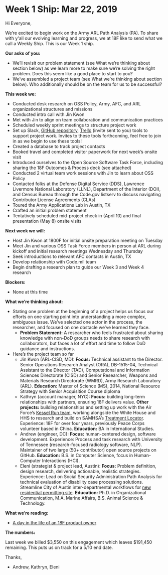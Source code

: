 # Week 1 Ship: Mar 22, 2019

Hi Everyone,

We’re excited to begin work on the Army ARL Path Analysis (PA). To share with y'all our evolving learning and progress, we at 18F like to send what we call a Weekly Ship. This is our Week 1 ship.

**Our asks of you:**

- We’ll revisit our problem statement (see What we’re thinking about section below) as we learn more to make sure we’re solving the right problem. Does this seem like a good place to start to you?
- We’ve assembled a project team (see What we’re thinking about section below). Who additionally should be on the team for us to be successful?

**This week we:**

- Conducted desk research on OSS Policy, Army, AFC, and ARL organizational structures and missions
- Conducted intro call with Jin Kwon
- Met with Jin to align on team collaboration and communication practices
- Scheduled weekly sprint meetings to structure project work
- Set up Slack, [GitHub repository](https://github.com/18F/arl-oss-process), [Trello](https://trello.com/b/MU2Dlyz6/us-army-arl-path-analysis) (invite sent to you) tools to support project work. Invites to these tools forthcoming, feel free to join in as we begin to use these tools!
- Created a database to track project contacts
- Booked travel and completed visitor paperwork for next week’s onsite visit
- Introduced ourselves to the Open Source Software Task Force, including sharing the 18F Outcomes & Process deck (see attached)
- Conducted 2 virtual team work sessions with Jin to learn about OSS Policy
- Contacted folks at the Defense Digital Service (DDS), Lawrence Livermore National Laboratory (LLNL), Department of the Interior (DOI), and Census Bureau through the Code.gov listserv to discuss navigating Contributor License Agreements (CLAs)
- Toured the Army Applications Lab in Austin, TX
- Crafted an initial problem statement
- Tentatively scheduled mid-project check in (April 10) and final presentation (May 8) onsite visits

**Next week we will:**

- Host Jin Kwon at 1800F for initial onsite preparation meeting on Tuesday
- Meet Jin and various OSS Task Force members in person at ARL during kickoff and initial research meetings Wednesday and Thursday
- Seek introductions to relevant AFC contacts in Austin, TX
- Develop relationship with Code.mil team
- Begin drafting a research plan to guide our Week 3 and Week 4 research

**Blockers:**

- None at this time

**What we’re thinking about:**

- Stating one problem at the beginning of a project helps us focus our efforts on one starting point into understanding a more complex, ambiguous issue. We’ve selected one actor in the process, the researcher, and focused on one obstacle we’ve learned they face.
  - **Problem Statement:** A researcher who feels frustrated about sharing knowledge with non-DoD groups needs to share research with collaborators, but faces a lot of effort and time to follow DoD guidance and instructions.
- Here’s the project team so far
  - Jin Kwon (ARL-CISD, MD): **Focus:** Technical assistant to the Director. Senior Operations Research Analyst (ORA), DB-1515-04, Technical Assistant to the Director (TAD), Computational and Information Sciences Directorate (CISD) and Senior Researcher, Weapons and Materials Research Directorate (WMRD), Army Research Laboratory (ARL). **Education:** Master of Science (MS), 2014, National Resource Strategy with Senior Acquisition Course diploma
  - Kathryn (account manager, NYC): **Focus:** building long-term relationships with partners, ensuring 18F delivers value. **Other projects:** building relationships and setting up work with the Air Force’s [Kessel Run team](https://kesselrun.af.mil/), working alongside the White House and HHS to research and build on SAMHSA’s [Treatment Locator](https://www.samhsa.gov/find-treatment).  Experience: 18F for over four years, previously Peace Corps volunteer based in China. **Education:** BA in International Studies.
  - Andrew (engineer, DC): **Focus:** human-centered design, software development. Experience: Process and task research with University of Tennessee (research-focused radiology software, NLP). Maintainer of two large (50+ contributor) open source projects on GitHub. **Education:** B.S. in Computer Science, focus in Human-Computer Interactions (HCI).
  - Eleni (strategist & project lead, Austin): **Focus:**  Problem definition, design research, delivering actionable, realistic strategies. Experience: Lead on Social Security Administration Path Analysis for technical evaluation of disability case processing solutions. Streamline City of Austin inter-departmental workflows for [new residential permitting site](https://permittingatx.com/).  **Education:** Ph.D. in Organizational Communication, M.A. Marine Affairs, B.S. Animal Science & Technology.

**What we’re reading:**

- [A day in the life of an 18F product owner](https://18f.gsa.gov/2017/09/18/a-day-in-the-life-of-an-18f-product-owner/)

**The numbers:**

Last week we billed $3,550 on this engagement which leaves $191,450 remaining. This puts us on track for a 5/10 end date.

Thanks,
- Andrew, Kathryn, Eleni
